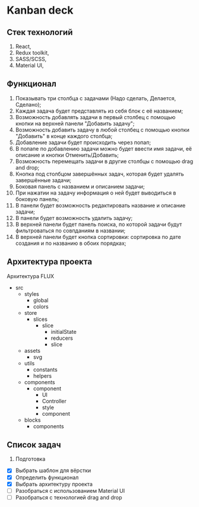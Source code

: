 # Kanban deck

## Стек технологий

1. React,
2. Redux toolkit,
3. SASS/SCSS,
4. Material UI,

## Функционал

1. Показывать три столбца с задачами (Надо сделать, Делается, Сделано);
2. Каждая задача будет представлять из себя блок с её названием;
3. Возможность добавлять задачи в первый столбец с помощью кнопки на верхней панели "Добавить задачу";
4. Возможность добавить задачу в любой столбец с помощью кнопки "Добавить" в конце каждого столбца;
5. Добавление задачи будет происходить через попап;
6. В попапе по добавлению задачи можно будет ввести имя задачи, её описание и кнопки Отменить/Добавить;
7. Возможность перемещать задачи в другие столбцы с помощью drag and drop;
8. Кнопка под столбцом завершённых задач, которая будет удалять завершённые задачи;
9. Боковая панель с названием и описанием задачи;
10. При нажатии на задачу информация о ней будет выводиться в боковую панель;
11. В панели будет возможность редактировать название и описание задачи;
12. В панели будет возможность удалить задачу;
13. В верхней панели будет панель поиска, по которой задачи будут фильтроваться по совпданиям в названии;
14. В верхней панели будет кнопка сортировки: сортировка по дате создания и по названию в обоих порядках;

## Архитектура проекта

Архитектура FLUX

- src
  - styles
    - global
    - colors
  - store
    - slices
      - slice
        - initialState
        - reducers
        - slice
  - assets
    - svg
  - utils
    - constants
    - helpers
  - components
    - component
      - UI
      - Controller
      - style
      - component
  - blocks
    - components

## Список задач

1. Подготовка

- [x] Выбрать шаблон для вёрстки
- [x] Определить функционал
- [x] Выбрать архитектуру проекта
- [ ] Разобраться с использованием Material UI
- [ ] Разобраться с технологией drag and drop
